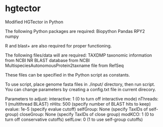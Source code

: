 # hgtector
Modified HGTector in Python

The following Python packages are required:
Biopython
Pandas
RPY2
numpy

R and blast+ are also required for proper functioning.

The following files/data will are required:
TAXDMP taxonomic information from NCBI
NR BLAST database from NCBI
MultispeciesAutonomousProtein2taxname file from RefSeq

These files can be specified in the Python script as constants.

To use script, place genome fasta files in ./input/ directory, then run script.
You can change parameters by creating a config.txt file in current direcory.

Parameters to adjust:
interactive: 1 (0 to turn off interactive mode)
nThreads: 1 (multithread BLAST)
nHits: 500 (specify number of BLAST hits to keep)
evalue: 1e-5 (specify evalue cutoff)
selfGroup: None (specify TaxIDs of self-group)
closeGroup: None (specify TaxIDs of close group)
modKCO: 1 (0 to turn off conservative cutoffs)
selfLow: 0 (1 to use self-group cutoffs)
